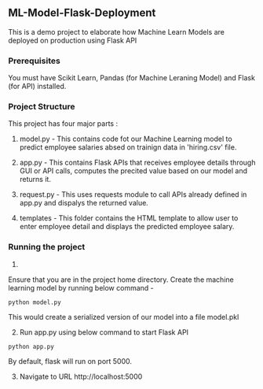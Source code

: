 ## ML-Model-Flask-Deployment

This is a demo project to elaborate how Machine Learn Models are deployed on production using Flask API

### Prerequisites

You must have Scikit Learn, Pandas (for Machine Leraning Model) and Flask (for API) installed.


### Project Structure
This project has four major parts :

1. model.py - This contains code fot our Machine Learning model to predict employee salaries absed on trainign data in 'hiring.csv' file.

2. app.py - This contains Flask APIs that receives employee details through GUI or API calls, computes the precited value based on our model and returns it.

3. request.py - This uses requests module to call APIs already defined in app.py and dispalys the returned value.

4. templates - This folder contains the HTML template to allow user to enter employee detail and displays the predicted employee salary.


### Running the project
1. 
Ensure that you are in the project home directory. 
Create the machine learning model by running below command -
```
python model.py
```
This would create a serialized version of our model into a file model.pkl


2. Run app.py using below command to start Flask API
```
python app.py
```
By default, flask will run on port 5000.


3. Navigate to URL http://localhost:5000

